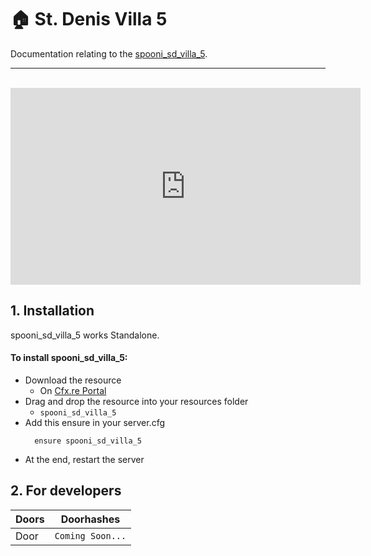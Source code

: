 # 🏠 St. Denis Villa 5 <Badge type="danger" text="IN WORK"/>
Documentation relating to the [spooni_sd_villa_5](https://spooni-mapping.tebex.io/package/).

___
<br>
<iframe width="560" height="315" src="https://www.youtube.com/embed/" frameborder="0" allow="accelerometer; autoplay; clipboard-write; encrypted-media; gyroscope; picture-in-picture; web-share" allowfullscreen></iframe>

## 1. Installation
spooni_sd_villa_5 works Standalone.  

#### To install spooni_sd_villa_5:
- Download the resource
  - On [Cfx.re Portal](https://portal.cfx.re/)
- Drag and drop the resource into your resources folder
  - `spooni_sd_villa_5`
- Add this ensure in your server.cfg
  ```
    ensure spooni_sd_villa_5
  ```
- At the end, restart the server

## 2. For developers
| Doors                     | Doorhashes
|---------------------------|----------------------------------------------------------------------------------|
| Door                      | `Coming Soon...`